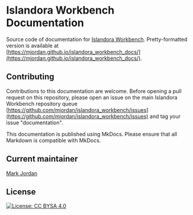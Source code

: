 # Islandora Workbench Documentation

Source code of documentation for [Islandora Workbench](https://github.com/mjordan/islandora_workbench). Pretty-formatted version is available at [https://mjordan.github.io/islandora_workbench_docs/](https://mjordan.github.io/islandora_workbench_docs/).

## Contributing

Contributions to this documentation are welcome. Before opening a pull request on this repository, please open an issue on the main Islandora Workbench repository queue [https://github.com/mjordan/islandora_workbench/issues](https://github.com/mjordan/islandora_workbench/issues) and tag your issue "documentation".

This documentation is published using MkDocs. Please ensure that all Markdown is compatible with MkDocs.

## Current maintainer

[Mark Jordan](https://github.com/mjordan)

## License

[![License: CC BYSA 4.0](https://i.creativecommons.org/l/by-sa/4.0/88x31.png)](https://creativecommons.org/licenses/by-sa/4.0/)
